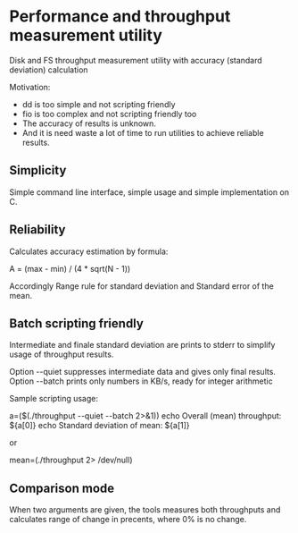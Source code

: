 # Performance and throughput measurement utility

Disk and FS throughput measurement utility with accuracy
(standard deviation) calculation

Motivation:
* dd is too simple and not scripting friendly
* fio is too complex and not scripting friendly too
* The accuracy of results is unknown.
* And it is need waste a lot of time to run utilities to achieve reliable results.

## Simplicity

Simple command line interface, simple usage and simple implementation on C.

## Reliability

Calculates accuracy estimation by formula:

A = (max - min) / (4 * sqrt(N - 1))

Accordingly Range rule for standard deviation and Standard error of the mean.

## Batch scripting friendly

Intermediate and finale standard deviation are prints to stderr to
simplify usage of throughput results.

Option --quiet suppresses intermediate data and gives only final results.
Option --batch prints only numbers in KB/s, ready for integer arithmetic

Sample scripting usage:

a=($(./throughput --quiet --batch 2>&1))
echo Overall (mean) throughput: ${a[0]}
echo Standard deviation of mean: ${a[1]}

or

mean=(./throughput 2> /dev/null)

## Comparison mode

When two arguments are given, the tools measures both throughputs and calculates
range of change in precents, where 0% is no change.
